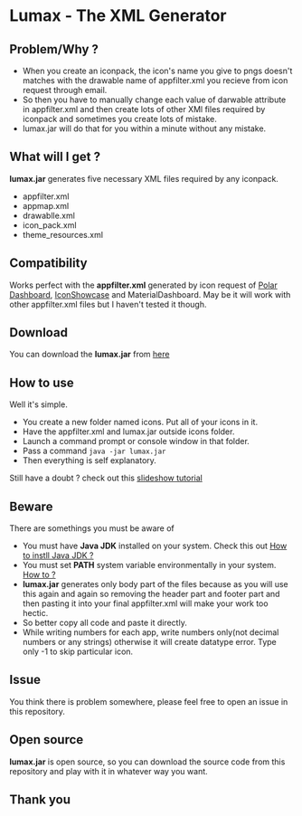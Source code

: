 # Lumax - The XML Generator

## Problem/Why ?

 - When you create an iconpack, the icon's name you give to pngs doesn't matches with the drawable name of appfilter.xml you recieve from icon request through email. 
 - So then you have to manually change each value of darwable attribute in appfilter.xml and then create lots of other XMl files required by iconpack and sometimes you create lots of mistake. 
 - lumax.jar will do that for you within a minute without any mistake.

## What will I get ?
**lumax.jar** generates five necessary XML files required by any iconpack.
- appfilter.xml
- appmap.xml
- drawablle.xml
- icon_pack.xml
- theme_resources.xml

## Compatibility

 Works perfect with the **appfilter.xml** generated by icon request of [Polar Dashboard](https://github.com/afollestad/polar-dashboard), [IconShowcase](https://github.com/jahirfiquitiva/IconShowcase) and MaterialDashboard. May be it will work with other appfilter.xml files but I haven't tested it though.

## Download

 You can download the **lumax.jar** from [here](https://raw.githubusercontent.com/mddanishansari/Lumax/master/lumax.jar)

## How to use

 Well it's simple.
- You create a new folder named icons. Put all of your icons in it.
- Have the appfilter.xml and lumax.jar outside icons folder.
- Launch a command prompt or console window in that folder.
- Pass a command `java -jar lumax.jar`
- Then everything is self explanatory.

 Still have a doubt ?
 check out this [slideshow tutorial](https://www.youtube.com/watch?v=GhkFhtKacoM) 

## Beware

 There are somethings you must be aware of
 - You must have **Java JDK** installed on your system. Check this out [How to instll Java JDK ?](http://docs.oracle.com/javase/7/docs/webnotes/install/)
 - You must set **PATH** system variable environmentally in your system. [How to ?](https://www.java.com/en/download/help/path.xml)
 - **lumax.jar** generates only body part of the files because as you will use this again and again so removing the header part and footer part and then pasting it into your final appfilter.xml will make your work too hectic.
 - So better copy all code and paste it directly.
 - While writing numbers for each app, write numbers only(not decimal numbers or any strings) otherwise it will create datatype error. Type only -1 to skip particular icon.

## Issue

You think there is problem somewhere, please feel free to open an issue in this repository.

## Open source

**lumax.jar** is open source, so you can download the source code from this repository and play with it in whatever way you want.

## Thank you
